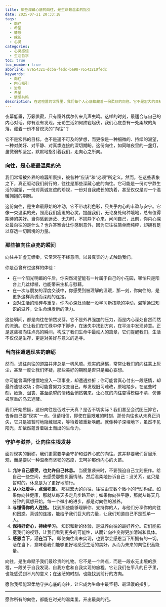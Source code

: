 ```yaml
---
title: 那些深藏心底的向往，是生命最温柔的指引
date: 2025-07-21 20:33:18
tags:
  - 向往
  - 希望
  - 情感
  - 成长
  - 心灵
categories:
  - 心灵感悟
  - 生活哲学
toc: true
toc_number: true
abbrlink: 87654321-dcba-fedc-ba98-76543210fedc
keywords:
  - 向往
  - 内心指引
  - 治愈
  - 希望
  - 情感共鸣
description: 在这喧嚣的世界里，我们每个人心底都藏着一份柔软的向往。它不是宏大的目标，而是那些细微的、触手可及的美好，是生命深处最温柔的指引。本文将带你一同感受这份向往的力量，如何在迷茫时给予我们方向，在疲惫时给予我们慰藉，并最终成为我们前行的不竭动力。
---
```


夜幕低垂，万籁俱寂，只有窗外偶尔传来几声虫鸣。这样的时刻，最适合与自己的内心对话。你有没有发现，无论生活如何跌宕起伏，我们心底总有一处柔软的角落，藏着一份不曾熄灭的“向往”？

它不是宏伟的目标，也不是遥不可及的梦想，而更像是一种细微的、持续的渴望，一种对美好、对平静、对真挚连接的深切期盼。这份向往，如同暗夜里的一盏灯，虽微弱却坚定，默默地指引着我们，走向心之所向。

### 向往，是心底最温柔的光

我们常常被外界的喧嚣所裹挟，被各种“应该”和“必须”所定义。然而，在这些表象之下，真正驱动我们前行的，往往是那些深藏心底的向往。它可能是一份对宁静生活的渴望，一份对真诚友谊的珍视，一份对自我成长的执着，甚至仅仅是对一个温暖拥抱的期盼。

这份向往，是生命最原始的冲动，它不带功利色彩，只关乎内心的丰盈与安宁。它像一束温柔的光，照亮我们疲惫的心灵，提醒我们，无论身处何种境地，总有值得期待的美好。当你感到迷茫、无力时，不妨静下心来，问问自己，此刻，你内心深处最向往的是什么？也许答案会让你感到意外，因为它往往简单而纯粹，却拥有足以穿透一切困境的力量。

### 那些被向往点亮的瞬间

向往并非虚无缥缈，它常常在不经意间，以最真实的方式触动我们。

你是否曾有过这样的体验：
- 在一个阳光明媚的午后，你突然渴望能有一片属于自己的小花园，哪怕只是阳台上几盆绿植，也能带来生机与慰藉。
- 在一次与朋友的深度交谈中，你感受到被理解的温暖，那一刻，你向往的，是更多这样真诚而深刻的连接。
- 面对生活的琐碎与重复，你内心深处涌起一股学习新技能的冲动，渴望通过知识的滋养，让生命焕发新的活力。

这些瞬间，都是向往在悄然发芽。它不是外界强加的压力，而是内心深处自然而然的流淌。它让我们在忙碌中停下脚步，在迷失中找到方向，在平淡中发现诗意。正是这些被向往点亮的瞬间，构成了我们生命中最动人的篇章，它们提醒我们，生活不仅仅是生存，更是对美好与意义的追寻。

### 当向往遭遇现实的磨砺

然而，通往向往的道路并非总是一帆风顺。现实的磨砺，常常让我们的向往蒙上灰尘，甚至一度让我们怀疑，那些美好的期盼是否只是痴心妄想。

你可能曾满怀憧憬地投入一项事业，却遭遇挫折；你可能曾真心付出一段感情，却最终遗憾收场；你可能曾努力改变自己，却发现旧习难改，原地踏步。在这些时刻，疲惫、沮丧、甚至绝望的情绪会悄然袭来，让心底的向往变得模糊不清，仿佛被厚重的乌云遮蔽。

我们开始质疑，这份向往是否过于天真？是否不切实际？我们甚至会试图压抑它，告诉自己要“现实”一点。但请相信，即使在最艰难的时刻，那份向往也从未真正消失，它只是被暂时地隐藏起来，等待着被重新唤醒。就像种子深埋地下，虽然不见阳光，却依然蕴含着破土而出的生命力。

### 守护与滋养，让向往生根发芽

面对现实的磨砺，我们更需要学会守护和滋养心底的向往。这并非要我们盲目乐观，而是要以一种温柔而坚韧的态度，去呵护那份内心的火苗。

1.  **允许自己感受，也允许自己休息。** 当疲惫袭来时，不要强迫自己立刻振作。给自己一些空间，去感受那些负面情绪，然后温柔地告诉自己：没关系，这只是暂时的。休息是为了更好地前行。
2.  **从小处着手，点滴积累。** 那些宏大的向往，往往由无数个微小的行动构成。如果你向往健康，那就从每天多走几步路开始；如果你向往平静，那就从每天几分钟的冥想开始。每一个微小的进步，都是对向往的滋养。
3.  **与懂得你的人连接。** 找到那些能够理解你、支持你的人，与他们分享你的向往和困惑。真诚的连接，能给予我们巨大的力量，让我们知道自己不是孤单一人。
4.  **保持好奇心，持续学习。** 知识和新的体验，是滋养向往的最好养分。它们能拓宽我们的视野，让我们看到更多的可能性，从而让向往变得更加清晰和具体。
5.  **感恩当下，活在当下。** 即使向往尚未实现，也要学会感恩当下所拥有的一切。活在当下，意味着我们能够更好地感受生活的美好，从而为未来的向往积蓄能量。

向往，是生命赋予我们最珍贵的礼物。它不是一个终点，而是一段永无止境的旅程，一段关于自我发现、自我疗愈和自我实现的旅程。它让我们在平凡的日子里，也能感受到不凡的意义；在迷茫的时刻，也能找到前行的方向。

愿你我都能温柔地守护心底的向往，让它成为生命中最坚韧、最温暖的指引。

---
愿你所有的向往，都能在时光的温柔里，开出最美的花。